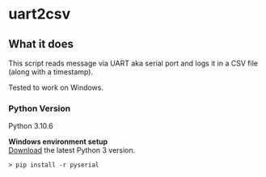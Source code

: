 # uart2csv
 
## What it does

This script reads message via UART aka serial port and logs it in a CSV file (along with a timestamp).

Tested to work on Windows.

### Python Version

Python 3.10.6

**Windows environment setup**  
[Download](https://www.python.org/downloads/windows/) the latest Python 3 version.
```text
> pip install -r pyserial
```

